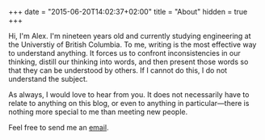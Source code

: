 +++
date = "2015-06-20T14:02:37+02:00"
title = "About"
hidden = true
+++

Hi, I'm Alex. I'm nineteen years old and currently studying engineering at the Universtiy of British Columbia. To me, writing is the most effective way to understand anything. It forces us to confront inconsistencies in our thinking, distill our thinking into words, and then present those words so that they can be understood by others. If I cannot do this, I do not understand the subject. 

As always, I would love to hear from you. It does not necessarily have to relate to anything on this blog, or even to anything in particular—there is nothing more special to me than meeting new people.

Feel free to send me an [email](mailto:alex@koen.ca).
